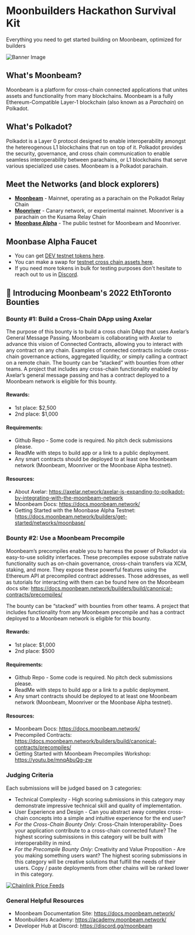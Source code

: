 # Moonbuilders Hackathon Survival Kit
Everything you need to get started building on Moonbeam, optimized for builders

![Banner Image](https://i.ibb.co/GnvpLcw/Featured-Images-4.png)

## What's Moonbeam?
Moonbeam is a platform for cross-chain connected applications that unites assets and functionality from many blockchains. Moonbeam is a fully Ethereum-Compatible Layer-1 blockchain (also known as a *Parachain*) on Polkadot.

## What's Polkadot?
Polkadot is a Layer 0 protocol designed to enable interoperability amongst the hetereogenous L1 blockchains that run on top of it. Polkadot provides the security, governance, and cross chain communication to enable seamless interoperability between parachains, or L1 blockchains that serve various specialized use cases. Moonbeam is a Polkadot parachain. 

## Meet the Networks (and block explorers)
* **<a href="https://moonscan.io/" target="_blank">Moonbeam</a>** - Mainnet, operating as a parachain on the Polkadot Relay Chain
* **<a href="https://moonriver.moonscan.io/" target="_blank">Moonriver</a>** - Canary network, or experimental mainnet. Moonriver is a parachain on the Kusama Relay Chain
* **<a href="https://moonbase.moonscan.io/" target="_blank">Moonbase Alpha</a>** - The public testnet for Moonbeam and Moonriver. 

## Moonbase Alpha Faucet
* You can get [DEV testnet tokens here](https://apps.moonbeam.network/moonbase-alpha/faucet/).
* You can make a swap for [testnet cross chain assets here](https://moonbeam-swap.netlify.app/#/swap).
* If you need more tokens in bulk for testing purposes don't hesitate to reach out to us in [Discord](https://discord.gg/moonbeam).

## 🎥 Introducing Moonbeam's 2022 EthToronto Bounties

### Bounty #1: Build a Cross-Chain DApp using Axelar
The purpose of this bounty is to build a cross chain DApp that uses Axelar’s General Message Passing. Moonbeam is collaborating with Axelar to advance this vision of Connected Contracts, allowing you to interact with any contract on any chain. Examples of connected contracts include cross-chain governance actions, aggregated liquidity, or simply calling a contract on a remote chain. The bounty can be “stacked” with bounties from other teams. A project that includes any cross-chain functionality enabled by Axelar’s general message passing and has a contract deployed to a Moonbeam network is eligible for this bounty.

#### Rewards:
* 1st place: $2,500
* 2nd place: $1,000

#### Requirements:
* Github Repo - Some code is required. No pitch deck submissions please.
* ReadMe with steps to build app or a link to a public deployment.
* Any smart contracts should be deployed to at least one Moonbeam network (Moonbeam, Moonriver or the Moonbase Alpha testnet).

#### Resources:
* About Axelar: https://axelar.network/axelar-is-expanding-to-polkadot-by-integrating-with-the-moonbeam-network
* Moonbeam Docs: https://docs.moonbeam.network/
* Getting Started with the Moonbase Alpha Testnet: https://docs.moonbeam.network/builders/get-started/networks/moonbase/

### Bounty #2: Use a Moonbeam Precompile
Moonbeam’s precompiles enable you to harness the power of Polkadot via easy-to-use solidity interfaces. These precompiles expose substrate native functionality such as on-chain governance, cross-chain transfers via XCM, staking, and more. They expose these powerful features using the Ethereum API at precompiled contract addresses. Those addresses, as well as tutorials for interacting with them can be found here on the Moonbeam docs site: https://docs.moonbeam.network/builders/build/canonical-contracts/precompiles/

The bounty can be “stacked” with bounties from other teams. A project that includes functionality from any Moonbeam precompile and has a contract deployed to a Moonbeam network is eligible for this bounty.

#### Rewards:
* 1st place: $1,000
* 2nd place: $500

#### Requirements:
* Github Repo - Some code is required. No pitch deck submissions please.
* ReadMe with steps to build app or a link to a public deployment.
* Any smart contracts should be deployed to at least one Moonbeam network (Moonbeam, Moonriver or the Moonbase Alpha testnet).

#### Resources:
* Moonbeam Docs: https://docs.moonbeam.network/
* Precompiled Contracts: https://docs.moonbeam.network/builders/build/canonical-contracts/precompiles/
* Getting Started with Moonbeam Precompiles Workshop: https://youtu.be/mnqAbuQg-zw

### Judging Criteria
Each submissions will be judged based on 3 categories:

* Technical Complexity - High scoring submissions in this category may demonstrate impressive technical skill and quality of implementation.
* User Experience and Design - Can you abstract away complex cross-chain concepts into a simple and intuitive experience for the end user?
* *For the Cross-Chain Bounty Only*: Cross-Chain Interoperability- Does your application contribute to a cross-chain connected future? The highest scoring submissions in this category will be built with interoperability in mind.
* *For the Precompile Bounty Only*: Creativity and Value Proposition - Are you making something users want? The highest scoring submissions in this category will be creative solutions that fulfill the needs of their users. Copy / paste deployments from other chains will be ranked lower in this category.

[![Chainlink Price Feeds](https://img.youtube.com/vi/esmeaoQzj_8/hqdefault.jpg)](https://youtu.be/esmeaoQzj_8)

### General Helpful Resources
* Moonbeam Documentation Site: https://docs.moonbeam.network/ 
* Moonbuilders Academy: https://academy.moonbeam.network/ 
* Developer Hub at Discord: https://discord.gg/moonbeam
